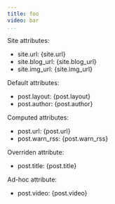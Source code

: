 ```yaml
---
title: foo
video: bar
...
```

Site attributes:

  - site.url: {site.url}
  - site.blog_url: {site.blog_url}
  - site.img_url: {site.img_url}

Default attributes:

  - post.layout: {post.layout}
  - post.author: {post.author}

Computed attributes:

  - post.url:  {post.url}
  - post.warn_rss:  {post.warn_rss}

Overriden attribute:

  - post.title: {post.title}

Ad-hoc attribute:

  - post.video: {post.video}
